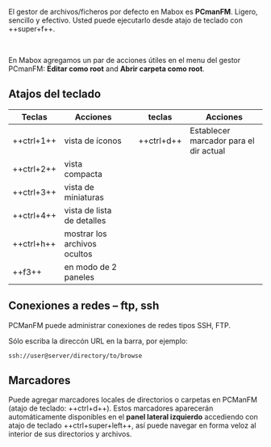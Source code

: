 El gestor de archivos/ficheros por defecto en  Mabox es **PCmanFM**. Ligero, sencillo y efectivo.
Usted puede ejecutarlo desde atajo de teclado con ++super+f++.

<div class="gal4">
    <a href="../../img/pcmanfm_icon_view_ctrl_1.png" title="Icon view ctrl+1"><img src="../../img/pcmanfm_icon_view_ctrl_1.png" alt="" /></a>
    <a href="../../img/pcman_fm_compact_view_ctrl_2.png" title="Compact view ctrl+2"><img src="../../img/pcman_fm_compact_view_ctrl_2.png" alt="" /></a>
    <a href="../../img/pcmanfm_thumbnail_view_ctrl_3.png" title="Thumbnail View ctrl+3"><img src="../../img/pcmanfm_thumbnail_view_ctrl_3.png" alt="" /></a>
    <a href="../../img/pcmanfm_detail_list_view_ctrl_4.png" title="Detail List View ctrl+4"><img src="../../img/pcmanfm_detail_list_view_ctrl_4.png" alt="" /></a>
</div>

En Mabox agregamos un par de acciones útiles en el menu del gestor PCmanFM: **Editar como root** and **Abrir carpeta como root**.



## Atajos del teclado
| Teclas| Acciones|  | teclas | Acciones|
| ------------- | ------ | :---: | --- | ---|
|++ctrl+1++ | vista de íconos|  |++ctrl+d++ | Establecer marcador para el dir actual|
|++ctrl+2++ | vista compacta|
|++ctrl+3++ | vista de miniaturas|
|++ctrl+4++ | vista de lista de detalles|
|++ctrl+h++ | mostrar los archivos ocultos|
|++f3++ | en modo de 2 paneles|

## Conexiones a redes – ftp, ssh
PCManFM  puede administrar conexiones de redes tipos SSH, FTP.

Sólo escriba la direccón URL en la barra, por ejemplo:

`ssh://user@server/directory/to/browse`

## Marcadores
Puede agregar marcadores locales de directorios o carpetas en PCManFM (atajo de teclado: ++ctrl+d++). Estos marcadores aparecerán automáticamente disponibles en el  **panel lateral izquierdo** accediendo con atajo de teclado ++ctrl+super+left++,  así puede navegar en forma veloz al interior de sus directorios y archivos.
<div class="gal1">
    <a href="../../img/bookmarks.jpg" title="GTK bookmarks in sidepanel"><img src="../../img/bookmarks.jpg" alt="" /></a>
</div>
